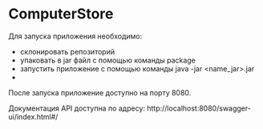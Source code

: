 # ComputerStore

Для запуска приложения необходимо:
 - склонировать репозиторий 
 - упаковать в jar файл с помощью команды package
 - запустить приложение с помощью команды java -jar <name_jar>.jar
 - 
После запуска приложение доступно на порту 8080.

Документация API доступна по адресу:
http://localhost:8080/swagger-ui/index.html#/
